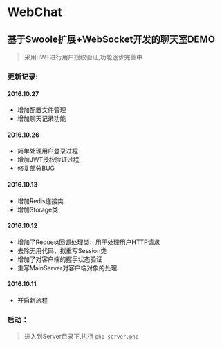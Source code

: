 # WebChat
## 基于Swoole扩展+WebSocket开发的聊天室DEMO
> 采用JWT进行用户授权验证,功能逐步完善中.

### 更新记录:
#### 2016.10.27

* 增加配置文件管理
* 增加聊天记录功能

#### 2016.10.26

* 简单处理用户登录过程
* 增加JWT授权验证过程
* 修复部分BUG

#### 2016.10.13

* 增加Redis连接类
* 增加Storage类

#### 2016.10.12

* 增加了Request回调处理类，用于处理用户HTTP请求
* 去除无用代码，拟重写Session类
* 增加了对客户端的握手状态验证
* 重写MainServer对客户端对象的处理

#### 2016.10.11

* 开启新旅程

### 启动：
> 进入到Server目录下,执行 `php server.php`
